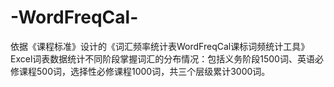 # -WordFreqCal-
依据《课程标准》设计的《词汇频率统计表WordFreqCal课标词频统计工具》Excel词表数据统计不同阶段掌握词汇的分布情况：包括义务阶段1500词、英语必修课程500词，选择性必修课程1000词，共三个层级累计3000词。
